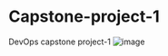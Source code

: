 # Capstone-project-1
DevOps capstone project-1
![image](https://github.com/Ravivarman16/Capstone-project-1/assets/129171351/23ae5db6-f6bb-4b5c-b652-c2c7b9dee62d)
